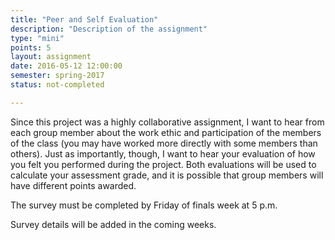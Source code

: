 ```yaml
---
title: "Peer and Self Evaluation"
description: "Description of the assignment"
type: "mini"
points: 5
layout: assignment
date: 2016-05-12 12:00:00
semester: spring-2017
status: not-completed

---
```


Since this project was a highly collaborative assignment, I want to hear from each group member about the work ethic and participation of the members of the class (you may have worked more directly with some members than others).  Just as importantly, though, I want to hear your evaluation of how you felt you performed during the project.  Both evaluations will be used to calculate your assessment grade, and it is possible that group members will have different points awarded.

The survey must be completed by Friday of finals week at 5 p.m.

Survey details will be added in the coming weeks.
